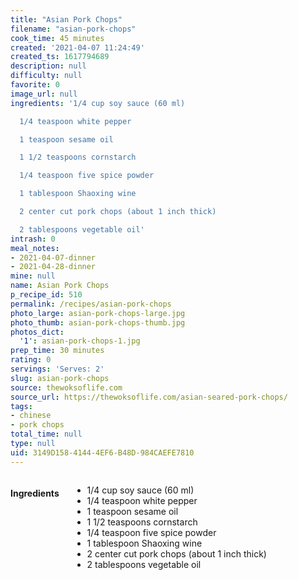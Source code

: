 ```yaml
---
title: "Asian Pork Chops"
filename: "asian-pork-chops"
cook_time: 45 minutes
created: '2021-04-07 11:24:49'
created_ts: 1617794689
description: null
difficulty: null
favorite: 0
image_url: null
ingredients: '1/4 cup soy sauce (60 ml)

  1/4 teaspoon white pepper

  1 teaspoon sesame oil

  1 1/2 teaspoons cornstarch

  1/4 teaspoon five spice powder

  1 tablespoon Shaoxing wine

  2 center cut pork chops (about 1 inch thick)

  2 tablespoons vegetable oil'
intrash: 0
meal_notes:
- 2021-04-07-dinner
- 2021-04-28-dinner
mine: null
name: Asian Pork Chops
p_recipe_id: 510
permalink: /recipes/asian-pork-chops
photo_large: asian-pork-chops-large.jpg
photo_thumb: asian-pork-chops-thumb.jpg
photos_dict:
  '1': asian-pork-chops-1.jpg
prep_time: 30 minutes
rating: 0
servings: 'Serves: 2'
slug: asian-pork-chops
source: thewoksoflife.com
source_url: https://thewoksoflife.com/asian-seared-pork-chops/
tags:
- chinese
- pork chops
total_time: null
type: null
uid: 3149D158-4144-4EF6-B48D-984CAEFE7810
---
```

<div class="large-8 medium-7 columns" id="writeup">	</div><!-- #writeup -->
</div><!-- #row-one -->
<div class="row" id="row-two">	<div class="medium-4 small-5 columns" id="ingredients"><h4>Ingredients</h4><div class="box box-ingredients content"><ul>
<li>1/4 cup soy sauce (60 ml)</li>
<li>1/4 teaspoon white pepper</li>
<li>1 teaspoon sesame oil</li>
<li>1 1/2 teaspoons cornstarch</li>
<li>1/4 teaspoon five spice powder</li>
<li>1 tablespoon Shaoxing wine</li>
<li>2 center cut pork chops (about 1 inch thick)</li>
<li>2 tablespoons vegetable oil</li>
</ul>
</div>	</div>	<div class="medium-6 small-7 columns" id="directions">	</div>